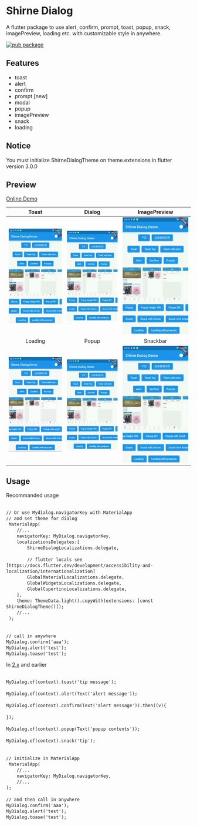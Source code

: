 # Shirne Dialog

A flutter package to use alert, confirm, prompt, toast, popup, snack, imagePreview, loading etc. with customizable style in anywhere.

<a href="https://pub.dev/packages/shirne_dialog">
    <img src="https://img.shields.io/pub/v/shirne_dialog.svg" alt="pub package" />
</a>

## Features

* toast
* alert
* confirm
* prompt [new]
* modal
* popup
* imagePreview
* snack
* loading

## Notice

You must initialize ShirneDialogTheme on theme.extensions in flutter version 3.0.0

## Preview

[Online Demo](https://shirne.github.io/dialog/)

|Toast|Dialog|ImagePreview|
|:-:|:-:|:-:|
|![toast](preview/toast.gif)|![dialog](preview/dialog.gif)|![imagePreview](preview/preview.gif)|
|Loading|Popup|Snackbar|
|![loading](preview/loading.gif)|![popup](preview/popup.gif)|![snack](preview/snack.gif)|


## Usage


Recommanded usage
```

// Or use Mydialog.navigatorKey with MaterialApp
// and set theme for dialog
 MaterialApp(
    //...
    navigatorKey: MyDialog.navigatorKey,
    localizationsDelegates:[
        ShirneDialogLocalizations.delegate,

        // flutter locals see [https://docs.flutter.dev/development/accessibility-and-localization/internationalization]
        GlobalMaterialLocalizations.delegate,
        GlobalWidgetsLocalizations.delegate,
        GlobalCupertinoLocalizations.delegate,
    ],
    theme: ThemeData.light().copyWith(extensions: [const ShirneDialogTheme()]);
    //...
 );
 

// call in anywhere
MyDialog.confirm('aaa');
MyDialog.alert('test');
MyDialog.toase('test');
```

In [2.x](https://pub.dev/packages/shirne_dialog2) and earlier
```

MyDialog.of(context).toast('tip message');

MyDialog.of(context).alert(Text('alert message'));

MyDialog.of(context).confirm(Text('alert message')).then((v){

});

MyDialog.of(context).popup(Text('popup contents'));

MyDialog.of(context).snack('tip');


// initialize in MaterialApp
 MaterialApp(
    //...
    navigatorKey: MyDialog.navigatorKey,
    //...
);

// and then call in anywhere
MyDialog.confirm('aaa');
MyDialog.alert('test');
MyDialog.toase('test');
```
